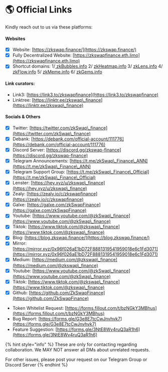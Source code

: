 # 🌎 Official Links

Kindly reach out to us via these platforms:

#### **Websites**

* [x] Website: [https://zkswap.finance/](https://zkswap.finance/)
* [x] Fully Decentralized Website: [https://zkswapfinance.eth.limo](https://zkswapfinance.eth.limo)
* [x] Shortcut domains: 1/[ zkBubbles.info](https://zkbubbles.info)  2/ [zkHeatmap.info](https://zkheatmap.info) 3/ [zkLens.info](https://zklens.info) 4/ [zkFlow.info](https://zkflow.info) 5/ [zkMeme.info](https://zkmeme.info) 6/ [zkGems.info](https://zkgems.info)

#### Link curators:

* Link3: [https://link3.to/zkswapfinance](https://link3.to/zkswapfinance)
* Linktree: [https://linktr.ee/zkswap\_finance](https://linktr.ee/zkswap\_finance)

#### Socials & Others

* [x] Twitter: [https://twitter.com/zkSwap\_finance](https://twitter.com/zkSwap\_finance)
* [x] Debank: [https://debank.com/official-account/111776](https://debank.com/official-account/111776)
* [x] Discord Server: [https://discord.gg/zkswap-finance](https://discord.gg/zkswap-finance)
* [x] Telegram Announcements: [https://t.me/zkSwap\_Finance\_ANN](https://t.me/zkSwap\_Finance\_ANN)
* [x] Telegram Support Group: [https://t.me/zkSwap\_Finance\_Official](https://t.me/zkSwap\_Finance\_Official)
* [x] Lenster: [https://hey.xyz/u/zkswap\_finance](https://hey.xyz/u/zkswap\_finance)
* [x] Zealy: [https://zealy.io/c/zkswapfinance](https://zealy.io/c/zkswapfinance)
* [x] Galxe: [https://galxe.com/zkSwapFinance](https://galxe.com/zkSwapFinance)
* [x] Youtube: [https://www.youtube.com/@zkSwap\_finance](https://www.youtube.com/@zkSwap\_finance)
* [x] Tiktok: [https://www.tiktok.com/@zkswap\_finance](https://www.tiktok.com/@zkswap\_finance)
* [x] Blog: [https://blog.zkswap.finance/](https://blog.zkswap.finance/)
* [x] Mirror: [https://mirror.xyz/0x96f026aE1bD72F8881319541959018e6c1Fd3071](https://mirror.xyz/0x96f026aE1bD72F8881319541959018e6c1Fd3071)
* [x] Medium: [https://medium.com/@zkswap\_finance](https://medium.com/@zkswap\_finance)
* [x] Youtube: [https://www.youtube.com/@zkSwap\_finance](https://www.youtube.com/@zkSwap\_finance)
* [x] Tiktok: [https://www.tiktok.com/@zkswap\_finance](https://www.tiktok.com/@zkswap\_finance)
* [x] Github: [https://github.com/ZkSwapFinance](https://github.com/ZkSwapFinance)

<!---->

* Token Whitelist Request: [https://forms.fillout.com/t/bzNGkY3MBhus](https://forms.fillout.com/t/bzNGkY3MBhus)
* Bug Report: [https://forms.gle/G3e8E7tcCwJnvhvk7](https://forms.gle/G3e8E7tcCwJnvhvk7)
* Feature Suggestion: [https://forms.gle/3NtE8Wv4ruQ3aR1h6](https://forms.gle/3NtE8Wv4ruQ3aR1h6)

{% hint style="info" %}
These are only for contacting regarding collaboration. We MAY NOT answer all DMs about unrelated requests.

For other issues, please post your request on our Telegram Group or Discord Server
{% endhint %}
